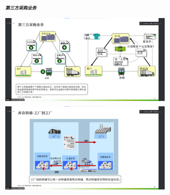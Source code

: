 ##### 第三方采购业务

![image-20230911095120394](./assets/image-20230911095120394.png)



![image-20230911095232056](./assets/image-20230911095232056.png)